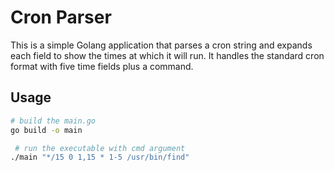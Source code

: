 # Cron Parser

This is a simple Golang application that parses a cron string and expands each field to show the times at which it will run. It handles the standard cron format with five time fields plus a command.

## Usage

```sh
# build the main.go
go build -o main     

 # run the executable with cmd argument  
./main "*/15 0 1,15 * 1-5 /usr/bin/find"       
```